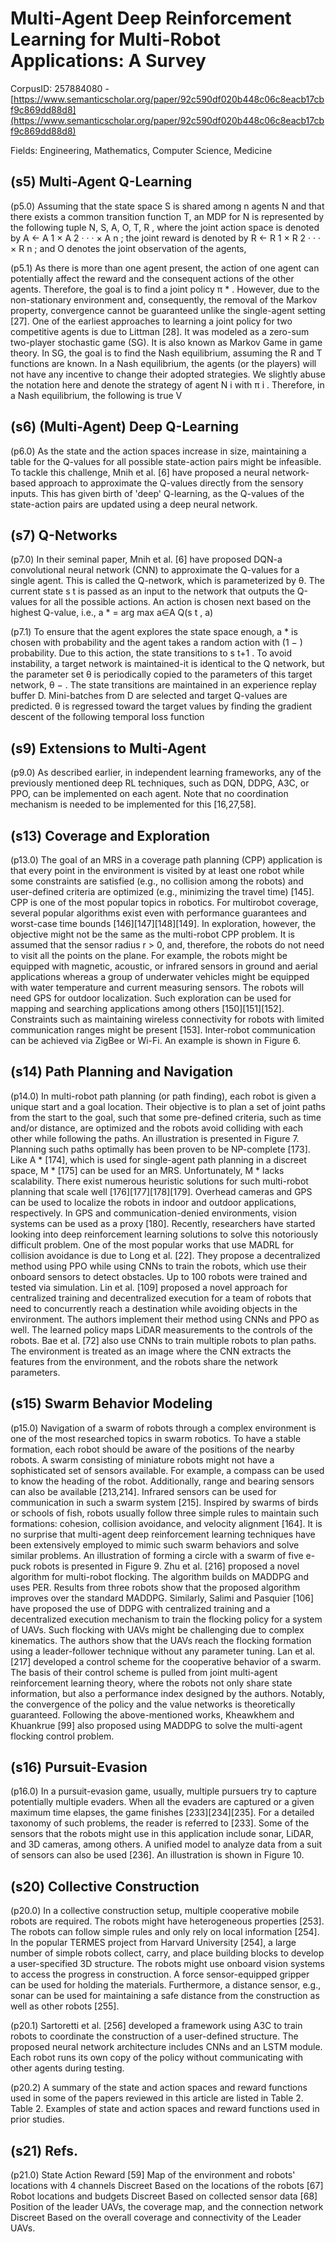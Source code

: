 # Multi-Agent Deep Reinforcement Learning for Multi-Robot Applications: A Survey

CorpusID: 257884080 - [https://www.semanticscholar.org/paper/92c590df020b448c06c8eacb17cbf9c869dd88d8](https://www.semanticscholar.org/paper/92c590df020b448c06c8eacb17cbf9c869dd88d8)

Fields: Engineering, Mathematics, Computer Science, Medicine

## (s5) Multi-Agent Q-Learning
(p5.0) Assuming that the state space S is shared among n agents N and that there exists a common transition function T, an MDP for N is represented by the following tuple N, S, A, O, T, R , where the joint action space is denoted by A ← A 1 × A 2 · · · × A n ; the joint reward is denoted by R ← R 1 × R 2 · · · × R n ; and O denotes the joint observation of the agents,

(p5.1) As there is more than one agent present, the action of one agent can potentially affect the reward and the consequent actions of the other agents. Therefore, the goal is to find a joint policy π * . However, due to the non-stationary environment and, consequently, the removal of the Markov property, convergence cannot be guaranteed unlike the single-agent setting [27]. One of the earliest approaches to learning a joint policy for two competitive agents is due to Littman [28]. It was modeled as a zero-sum two-player stochastic game (SG). It is also known as Markov Game in game theory. In SG, the goal is to find the Nash equilibrium, assuming the R and T functions are known. In a Nash equilibrium, the agents (or the players) will not have any incentive to change their adopted strategies. We slightly abuse the notation here and denote the strategy of agent N i with π i . Therefore, in a Nash equilibrium, the following is true V
## (s6) (Multi-Agent) Deep Q-Learning
(p6.0) As the state and the action spaces increase in size, maintaining a table for the Q-values for all possible state-action pairs might be infeasible. To tackle this challenge, Mnih et al. [6] have proposed a neural network-based approach to approximate the Q-values directly from the sensory inputs. This has given birth of 'deep' Q-learning, as the Q-values of the state-action pairs are updated using a deep neural network.
## (s7) Q-Networks
(p7.0) In their seminal paper, Mnih et al. [6] have proposed DQN-a convolutional neural network (CNN) to approximate the Q-values for a single agent. This is called the Q-network, which is parameterized by θ. The current state s t is passed as an input to the network that outputs the Q-values for all the possible actions. An action is chosen next based on the highest Q-value, i.e., a * = arg max a∈A Q(s t , a)

(p7.1) To ensure that the agent explores the state space enough, a * is chosen with probability and the agent takes a random action with (1 − ) probability. Due to this action, the state transitions to s t+1 . To avoid instability, a target network is maintained-it is identical to the Q network, but the parameter set θ is periodically copied to the parameters of this target network, θ − . The state transitions are maintained in an experience replay buffer D. Mini-batches from D are selected and target Q-values are predicted. θ is regressed toward the target values by finding the gradient descent of the following temporal loss function
## (s9) Extensions to Multi-Agent
(p9.0) As described earlier, in independent learning frameworks, any of the previously mentioned deep RL techniques, such as DQN, DDPG, A3C, or PPO, can be implemented on each agent. Note that no coordination mechanism is needed to be implemented for this [16,27,58].
## (s13) Coverage and Exploration
(p13.0) The goal of an MRS in a coverage path planning (CPP) application is that every point in the environment is visited by at least one robot while some constraints are satisfied (e.g., no collision among the robots) and user-defined criteria are optimized (e.g., minimizing the travel time) [145]. CPP is one of the most popular topics in robotics. For multirobot coverage, several popular algorithms exist even with performance guarantees and worst-case time bounds [146][147][148][149]. In exploration, however, the objective might not be the same as the multi-robot CPP problem. It is assumed that the sensor radius r > 0, and, therefore, the robots do not need to visit all the points on the plane. For example, the robots might be equipped with magnetic, acoustic, or infrared sensors in ground and aerial applications whereas a group of underwater vehicles might be equipped with water temperature and current measuring sensors. The robots will need GPS for outdoor localization. Such exploration can be used for mapping and searching applications among others [150][151][152]. Constraints such as maintaining wireless connectivity for robots with limited communication ranges might be present [153]. Inter-robot communication can be achieved via ZigBee or Wi-Fi. An example is shown in Figure 6.
## (s14) Path Planning and Navigation
(p14.0) In multi-robot path planning (or path finding), each robot is given a unique start and a goal location. Their objective is to plan a set of joint paths from the start to the goal, such that some pre-defined criteria, such as time and/or distance, are optimized and the robots avoid colliding with each other while following the paths. An illustration is presented in Figure 7. Planning such paths optimally has been proven to be NP-complete [173]. Like A * [174], which is used for single-agent path planning in a discreet space, M * [175] can be used for an MRS. Unfortunately, M * lacks scalability. There exist numerous heuristic solutions for such multi-robot planning that scale well [176][177][178][179]. Overhead cameras and GPS can be used to localize the robots in indoor and outdoor applications, respectively. In GPS and communication-denied environments, vision systems can be used as a proxy [180]. Recently, researchers have started looking into deep reinforcement learning solutions to solve this notoriously difficult problem. One of the most popular works that use MADRL for collision avoidance is due to Long et al. [22]. They propose a decentralized method using PPO while using CNNs to train the robots, which use their onboard sensors to detect obstacles. Up to 100 robots were trained and tested via simulation. Lin et al. [109] proposed a novel approach for centralized training and decentralized execution for a team of robots that need to concurrently reach a destination while avoiding objects in the environment. The authors implement their method using CNNs and PPO as well. The learned policy maps LiDAR measurements to the controls of the robots. Bae et al. [72] also use CNNs to train multiple robots to plan paths. The environment is treated as an image where the CNN extracts the features from the environment, and the robots share the network parameters.
## (s15) Swarm Behavior Modeling
(p15.0) Navigation of a swarm of robots through a complex environment is one of the most researched topics in swarm robotics. To have a stable formation, each robot should be aware of the positions of the nearby robots. A swarm consisting of miniature robots might not have a sophisticated set of sensors available. For example, a compass can be used to know the heading of the robot. Additionally, range and bearing sensors can also be available [213,214]. Infrared sensors can be used for communication in such a swarm system [215]. Inspired by swarms of birds or schools of fish, robots usually follow three simple rules to maintain such formations: cohesion, collision avoidance, and velocity alignment [164]. It is no surprise that multi-agent deep reinforcement learning techniques have been extensively employed to mimic such swarm behaviors and solve similar problems. An illustration of forming a circle with a swarm of five e-puck robots is presented in Figure 9. Zhu et al. [216] proposed a novel algorithm for multi-robot flocking. The algorithm builds on MADDPG and uses PER. Results from three robots show that the proposed algorithm improves over the standard MADDPG. Similarly, Salimi and Pasquier [106] have proposed the use of DDPG with centralized training and a decentralized execution mechanism to train the flocking policy for a system of UAVs. Such flocking with UAVs might be challenging due to complex kinematics. The authors show that the UAVs reach the flocking formation using a leader-follower technique without any parameter tuning. Lan et al. [217] developed a control scheme for the cooperative behavior of a swarm. The basis of their control scheme is pulled from joint multi-agent reinforcement learning theory, where the robots not only share state information, but also a performance index designed by the authors. Notably, the convergence of the policy and the value networks is theoretically guaranteed. Following the above-mentioned works, Kheawkhem and Khuankrue [99] also proposed using MADDPG to solve the multi-agent flocking control problem.
## (s16) Pursuit-Evasion
(p16.0) In a pursuit-evasion game, usually, multiple pursuers try to capture potentially multiple evaders. When all the evaders are captured or a given maximum time elapses, the game finishes [233][234][235]. For a detailed taxonomy of such problems, the reader is referred to [233]. Some of the sensors that the robots might use in this application include sonar, LiDAR, and 3D cameras, among others. A unified model to analyze data from a suit of sensors can also be used [236]. An illustration is shown in Figure 10.
## (s20) Collective Construction
(p20.0) In a collective construction setup, multiple cooperative mobile robots are required. The robots might have heterogeneous properties [253]. The robots can follow simple rules and only rely on local information [254]. In the popular TERMES project from Harvard University [254], a large number of simple robots collect, carry, and place building blocks to develop a user-specified 3D structure. The robots might use onboard vision systems to access the progress in construction. A force sensor-equipped gripper can be used for holding the materials. Furthermore, a distance sensor, e.g., sonar can be used for maintaining a safe distance from the construction as well as other robots [255].

(p20.1) Sartoretti et al. [256] developed a framework using A3C to train robots to coordinate the construction of a user-defined structure. The proposed neural network architecture includes CNNs and an LSTM module. Each robot runs its own copy of the policy without communicating with other agents during testing.

(p20.2) A summary of the state and action spaces and reward functions used in some of the papers reviewed in this article are listed in Table 2. Table 2. Examples of state and action spaces and reward functions used in prior studies.
## (s21) Refs.
(p21.0) State Action Reward [59] Map of the environment and robots' locations with 4 channels Discreet Based on the locations of the robots [67] Robot locations and budgets Discreet Based on collected sensor data [68] Position of the leader UAVs, the coverage map, and the connection network Discreet Based on the overall coverage and connectivity of the Leader UAVs.
